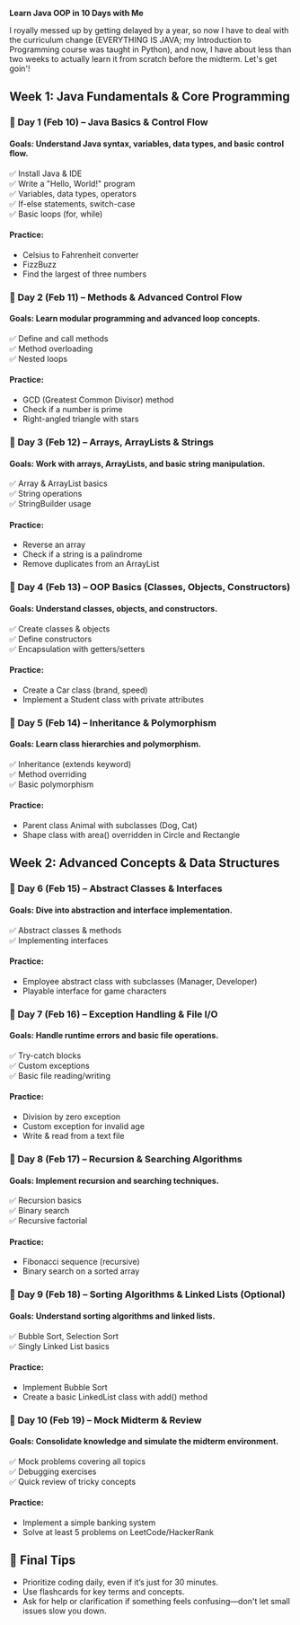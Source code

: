 **Learn Java OOP in 10 Days with Me**

I royally messed up by getting delayed by a year, so now I have to deal with the curriculum change (EVERYTHING IS JAVA; my Introduction to Programming course was taught in Python), and now, I have about less than two weeks to actually learn it from scratch before the midterm. Let's get goin'!

## **Week 1: Java Fundamentals & Core Programming**

### **📌 Day 1 (Feb 10) – Java Basics & Control Flow**
#### **Goals:** Understand Java syntax, variables, data types, and basic control flow.
✅ Install Java & IDE  
✅ Write a "Hello, World!" program  
✅ Variables, data types, operators  
✅ If-else statements, switch-case  
✅ Basic loops (for, while)  

#### **Practice:**
- Celsius to Fahrenheit converter
- FizzBuzz
- Find the largest of three numbers


### **📌 Day 2 (Feb 11) – Methods & Advanced Control Flow**
#### **Goals:** Learn modular programming and advanced loop concepts.
✅ Define and call methods  
✅ Method overloading  
✅ Nested loops  

#### **Practice:**
- GCD (Greatest Common Divisor) method
- Check if a number is prime
- Right-angled triangle with stars


### **📌 Day 3 (Feb 12) – Arrays, ArrayLists & Strings**
#### **Goals:** Work with arrays, ArrayLists, and basic string manipulation.
✅ Array & ArrayList basics  
✅ String operations  
✅ StringBuilder usage  

#### **Practice:**
- Reverse an array
- Check if a string is a palindrome
- Remove duplicates from an ArrayList


### **📌 Day 4 (Feb 13) – OOP Basics (Classes, Objects, Constructors)**
#### **Goals:** Understand classes, objects, and constructors.
✅ Create classes & objects  
✅ Define constructors  
✅ Encapsulation with getters/setters  

#### **Practice:**
- Create a Car class (brand, speed)
- Implement a Student class with private attributes


### **📌 Day 5 (Feb 14) – Inheritance & Polymorphism**
#### **Goals:** Learn class hierarchies and polymorphism.
✅ Inheritance (extends keyword)  
✅ Method overriding  
✅ Basic polymorphism  

#### **Practice:**
- Parent class Animal with subclasses (Dog, Cat)
- Shape class with area() overridden in Circle and Rectangle

## **Week 2: Advanced Concepts & Data Structures**


### **📄 Day 6 (Feb 15) – Abstract Classes & Interfaces**
#### **Goals:** Dive into abstraction and interface implementation.
✅ Abstract classes & methods  
✅ Implementing interfaces  

#### **Practice:**
- Employee abstract class with subclasses (Manager, Developer)
- Playable interface for game characters


### **📄 Day 7 (Feb 16) – Exception Handling & File I/O**
#### **Goals:** Handle runtime errors and basic file operations.
✅ Try-catch blocks  
✅ Custom exceptions  
✅ Basic file reading/writing  

#### **Practice:**
- Division by zero exception
- Custom exception for invalid age
- Write & read from a text file


### **📄 Day 8 (Feb 17) – Recursion & Searching Algorithms**
#### **Goals:** Implement recursion and searching techniques.
✅ Recursion basics  
✅ Binary search  
✅ Recursive factorial  

#### **Practice:**
- Fibonacci sequence (recursive)
- Binary search on a sorted array


### **📄 Day 9 (Feb 18) – Sorting Algorithms & Linked Lists (Optional)**
#### **Goals:** Understand sorting algorithms and linked lists.
✅ Bubble Sort, Selection Sort  
✅ Singly Linked List basics  

#### **Practice:**
- Implement Bubble Sort
- Create a basic LinkedList class with add() method


### **📄 Day 10 (Feb 19) – Mock Midterm & Review**
#### **Goals:** Consolidate knowledge and simulate the midterm environment.
✅ Mock problems covering all topics  
✅ Debugging exercises  
✅ Quick review of tricky concepts  

#### **Practice:**
- Implement a simple banking system
- Solve at least 5 problems on LeetCode/HackerRank



## **🎡 Final Tips**
- Prioritize coding daily, even if it’s just for 30 minutes.
- Use flashcards for key terms and concepts.
- Ask for help or clarification if something feels confusing—don't let small issues slow you down.
